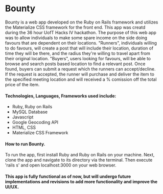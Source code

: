 <h1> Bounty </h1>

<p> 
  Bounty is a web app developed on the Ruby on Rails framework and utilizes the Materialize CSS framework for the front end. This app was creatd during the 36 hour UofT Hacks IV hackathon. The purpose of this web app was to allow individuals to make some spare income on the side doing favours that are dependent on their locations. "Runners", individuals willing to do favours, will create a post that will include their location, duration of time they will be there, and the radius they're willing to travel apart from their original location. "Buyers", users looking for favours, will be able to browse and search posts based location to find a relevant post. Once found, buyers can submit a request which the runners can accept/decline. If the request is accepted, the runner will purchase and deliver the item to the specified meeting location and will received a % comission off the total price of the item. 
</p>

<h4> Technologies, Languages, Frameworks used include: </h4>
<ul>
<li> Ruby, Ruby on Rails </li>
<li> MySQL Database </li>
<li> Javascript </li>
<li> Google Geocoding API</li>
<li> HTML, CSS </li>
<li> Materialize CSS Framework </li>
</ul>

<h4> How to run Bounty. </h4>

<p>
  To run the app, first install Ruby and Ruby on Rails on your machine. Next, clone the app and navigate to its directory via the terminal. Then execute 'rails s' and open localhost:3000 on your web browser.
</p>

<h4> This app is fully functional as of now, but will undergo future implementations and revisions to add more functionality and improve the UI/UX. </h4> 
